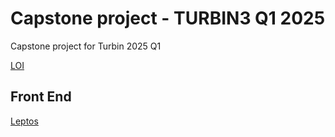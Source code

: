# Capstone project - TURBIN3 Q1 2025

Capstone project for Turbin 2025 Q1

[LOI](https://docs.google.com/document/d/1RnwgPXAF4HwqqXloj5LX-fdnMdOWr92yRmsojCze8H4/edit?tab=t.0)

## Front End

[Leptos](https://book.leptos.dev/)
